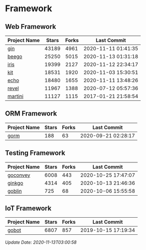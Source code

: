 # Framework

## Web Framework
| Project Name | Stars | Forks | Last Commit |
| ------------ | ----- | ----- | ----------- |
| [gin](https://github.com/gin-gonic/gin) | 43189 | 4961 | 2020-11-11 01:41:35 |
| [beego](https://github.com/astaxie/beego) | 25250 | 5015 | 2020-11-13 01:31:18 |
| [iris](https://github.com/kataras/iris) | 19399 | 2127 | 2020-11-12 22:34:17 |
| [kit](https://github.com/go-kit/kit) | 18531 | 1920 | 2020-11-03 15:30:51 |
| [echo](https://github.com/labstack/echo) | 18480 | 1655 | 2020-11-11 13:48:26 |
| [revel](https://github.com/revel/revel) | 11967 | 1388 | 2020-07-12 05:57:36 |
| [martini](https://github.com/go-martini/martini) | 11127 | 1115 | 2017-01-21 21:58:54 |

## ORM Framework
| Project Name | Stars | Forks | Last Commit |
| ------------ | ----- | ----- | ----------- |
| [gorm](https://github.com/jinzhu/gorm) | 188 | 63 | 2020-09-21 02:28:17 |

## Testing Framework
| Project Name | Stars | Forks | Last Commit |
| ------------ | ----- | ----- | ----------- |
| [goconvey](https://github.com/smartystreets/goconvey) | 6008 | 443 | 2020-10-25 17:47:07 |
| [ginkgo](https://github.com/onsi/ginkgo) | 4314 | 405 | 2020-10-13 21:46:36 |
| [goblin](https://github.com/franela/goblin) | 725 | 68 | 2020-10-06 15:55:58 |

## IoT Framework
| Project Name | Stars | Forks | Last Commit |
| ------------ | ----- | ----- | ----------- |
| [gobot](https://github.com/hybridgroup/gobot) | 6807 | 857 | 2019-10-15 17:19:34 |

*Update Date: 2020-11-13T03:00:58*
